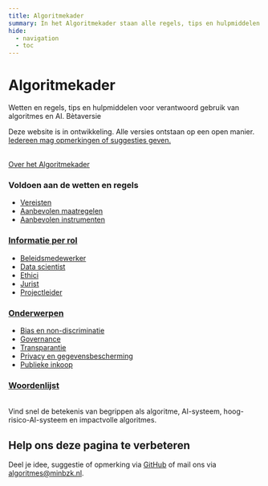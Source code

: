 ```yaml
---
title: Algoritmekader
summary: In het Algoritmekader staan alle regels, tips en hulpmiddelen voor overheden voor verantwoord gebruik van algoritmes en AI.
hide:
  - navigation
  - toc
---
```

# Algoritmekader 
<div class="header-container">
    <div class="subheader">Wetten en regels, tips en hulpmiddelen voor verantwoord gebruik van algoritmes en AI. 
    <span class="version-container">
      <span class="version-label">Bètaversie</span>
      <div class="hover-info">
        <p>Deze website is in ontwikkeling. Alle versies ontstaan op een open manier. <a href="overhetalgoritmekader/CONTRIBUTING/">Iedereen mag opmerkingen of suggesties geven.</a></p>
      </div>
    </span>
    <br><a href="overhetalgoritmekader/">Over het Algoritmekader</a></div>
</div>

<div class="float-container">

  <div class="float-child styled-list">
    <h3>Voldoen aan de wetten en regels</h3>
    <ul>
      <li><a href="vereisten/">Vereisten</a></li>
      <li><a href="maatregelen/">Aanbevolen maatregelen</a></li>
      <li><a href="instrumenten/">Aanbevolen instrumenten</a></li>
    </ul>
  </div>

  <div class="float-child styled-list">
    <h3><a href="rollen/" class="show-more">Informatie per rol</a></h3>
    <ul>
      <li><a href="rollen/beleidsmedewerker/">Beleidsmedewerker</a></li>
      <li><a href="rollen/data-scientist/">Data scientist</a></li>
      <li><a href="rollen/ethicus/">Ethici</a></li>
      <li><a href="rollen/jurist/">Jurist</a></li>
      <li><a href="rollen/projectleider/">Projectleider</a></li>
    </ul>
  </div>

  <div class="float-child styled-list">
    <h3><a href="onderwerpen/">Onderwerpen</a></h3>
    <ul>
      <li><a href="onderwerpen/bias-en-non-discriminatie/">Bias en non-discriminatie</a></li>
      <li><a href="governance/">Governance</a></li>
      <li><a href="onderwerpen/transparantie/">Transparantie</a></li>    
      <li><a href="onderwerpen/privacy-en-gegevensbescherming/">Privacy en gegevensbescherming</a></li>
      <li><a href="onderwerpen/publieke-inkoop/">Publieke inkoop</a></li>
    </ul>
  </div>

  <div class="float-child styled-list">
    <h3><a href="overhetalgoritmekader/definities/">Woordenlijst</a></h3>
    <p><br>Vind snel de betekenis van begrippen als algoritme, AI-systeem, hoog-risico-AI-systeem en impactvolle algoritmes.</p>
  </div>
</div>

<div class="footer-section">
  <h2>Help ons deze pagina te verbeteren</h2>
  <p>Deel je idee, suggestie of opmerking via <a href="https://github.com/MinBZK/Algoritmekader/edit/main/docs/index.md">GitHub</a> of mail ons via <a href="mailto:algoritmes@minbzk.nl">algoritmes@minbzk.nl</a>.</p>
</div>
